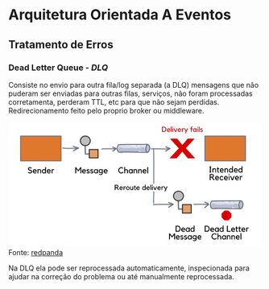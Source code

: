 # Arquitetura Orientada A Eventos

## Tratamento de Erros 

### Dead Letter Queue - *DLQ*

Consiste no envio para outra fila/log separada (a DLQ) mensagens que não puderam ser enviadas para outras filas, serviços, não foram processadas corretamenta, perderam TTL, etc para que não sejam perdidas. Redirecionamento feito pelo proprio broker ou middleware.

![DQL Illustration](../../../img/dlq-illustration.png)
Fonte: [redpanda](https://redpanda.com/blog/reliable-message-processing-with-dead-letter-queue)

Na DLQ ela pode ser reprocessada automaticamente, inspecionada para ajudar na correção do problema ou até manualmente reprocessada.
